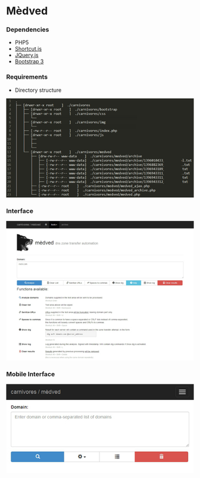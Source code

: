 # Mèdved

### Dependencies
* PHP5
* [Shortcut.js](http://www.mattytemple.com/projects/shortcut-js/)
* [JQuery.js](http://jquery.com/)
* [Bootstrap 3](http://getbootstrap.com/)

### Requirements
* Directory structure

![Directory structure](https://raw.githubusercontent.com/mnmnc/img/master/medved_tree.jpg)

### Interface
![Interface](https://raw.githubusercontent.com/mnmnc/img/master/medved1.jpg)

### Mobile Interface
![Mobile Interface](https://raw.githubusercontent.com/mnmnc/img/master/medved2.jpg)
